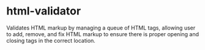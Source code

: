 # html-validator
Validates HTML markup by managing a queue of HTML tags, 
allowing user to add, remove, and fix HTML markup to ensure 
there is proper opening and closing tags in the correct location.

